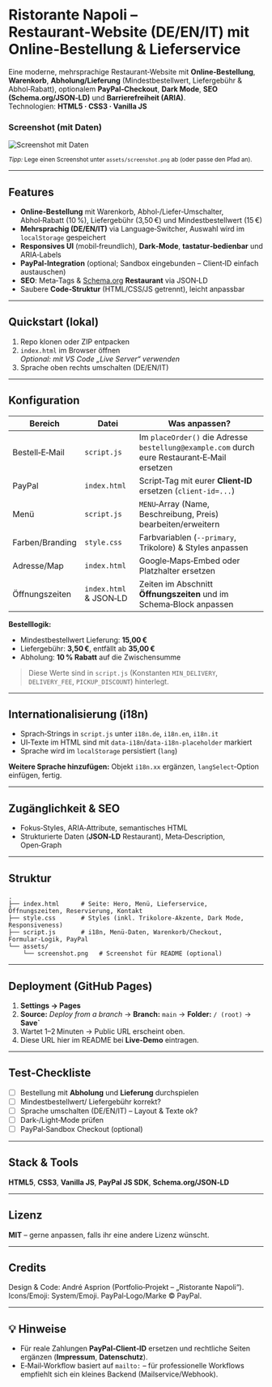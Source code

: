 # Ristorante Napoli – Restaurant‑Website (DE/EN/IT) mit Online‑Bestellung & Lieferservice

Eine moderne, mehrsprachige Restaurant‑Website mit **Online‑Bestellung**, **Warenkorb**, **Abholung/Lieferung** (Mindestbestellwert, Liefergebühr & Abhol‑Rabatt), optionalem **PayPal‑Checkout**, **Dark Mode**, **SEO (Schema.org/JSON‑LD)** und **Barrierefreiheit (ARIA)**.  
Technologien: **HTML5 · CSS3 · Vanilla JS**

### Screenshot (mit Daten)
![Screenshot mit Daten](./assets/preview.png)

<sub>_Tipp:_ Lege einen Screenshot unter `assets/screenshot.png` ab (oder passe den Pfad an).</sub>

---

## Features
- **Online‑Bestellung** mit Warenkorb, Abhol‑/Liefer‑Umschalter, Abhol‑Rabatt (10 %), Liefergebühr (3,50 €) und Mindestbestellwert (15 €)
- **Mehrsprachig (DE/EN/IT)** via Language‑Switcher, Auswahl wird im `localStorage` gespeichert
- **Responsives UI** (mobil‑freundlich), **Dark‑Mode**, **tastatur‑bedienbar** und ARIA‑Labels
- **PayPal‑Integration** (optional; Sandbox eingebunden – Client‑ID einfach austauschen)
- **SEO**: Meta‑Tags & [Schema.org](https://schema.org) **Restaurant** via JSON‑LD
- Saubere **Code‑Struktur** (HTML/CSS/JS getrennt), leicht anpassbar

---

## Quickstart (lokal)
1. Repo klonen oder ZIP entpacken
2. `index.html` im Browser öffnen  
   _Optional: mit VS Code „Live Server“ verwenden_
3. Sprache oben rechts umschalten (DE/EN/IT)

---

## Konfiguration
| Bereich | Datei | Was anpassen? |
|---|---|---|
| Bestell‑E‑Mail | `script.js` | Im `placeOrder()` die Adresse `bestellung@example.com` durch eure Restaurant‑E‑Mail ersetzen |
| PayPal | `index.html` | Script‑Tag mit eurer **Client‑ID** ersetzen (`client-id=...`) |
| Menü | `script.js` | `MENU`‑Array (Name, Beschreibung, Preis) bearbeiten/erweitern |
| Farben/Branding | `style.css` | Farbvariablen (`--primary`, Trikolore) & Styles anpassen |
| Adresse/Map | `index.html` | Google‑Maps‑Embed oder Platzhalter ersetzen |
| Öffnungszeiten | `index.html` & JSON‑LD | Zeiten im Abschnitt **Öffnungszeiten** und im Schema‑Block anpassen |

**Bestelllogik:**  
- Mindestbestellwert Lieferung: **15,00 €**  
- Liefergebühr: **3,50 €**, entfällt ab **35,00 €**  
- Abholung: **10 % Rabatt** auf die Zwischensumme

> Diese Werte sind in `script.js` (Konstanten `MIN_DELIVERY`, `DELIVERY_FEE`, `PICKUP_DISCOUNT`) hinterlegt.

---

## Internationalisierung (i18n)
- Sprach‑Strings in `script.js` unter `i18n.de`, `i18n.en`, `i18n.it`
- UI‑Texte im HTML sind mit `data-i18n`/`data-i18n-placeholder` markiert
- Sprache wird im `localStorage` persistiert (`lang`)

**Weitere Sprache hinzufügen:** Objekt `i18n.xx` ergänzen, `langSelect`‑Option einfügen, fertig.

---

## Zugänglichkeit & SEO
- Fokus‑Styles, ARIA‑Attribute, semantisches HTML
- Strukturierte Daten (**JSON‑LD** Restaurant), Meta‑Description, Open‑Graph

---

## Struktur
```
.
├── index.html      # Seite: Hero, Menü, Lieferservice, Öffnungszeiten, Reservierung, Kontakt
├── style.css       # Styles (inkl. Trikolore‑Akzente, Dark Mode, Responsiveness)
├── script.js       # i18n, Menü‑Daten, Warenkorb/Checkout, Formular‑Logik, PayPal
└── assets/
    └── screenshot.png   # Screenshot für README (optional)
```

---

## Deployment (GitHub Pages)
1. **Settings → Pages**  
2. **Source:** _Deploy from a branch_ → **Branch:** `main` → **Folder:** `/ (root)` → **Save`**
3. Wartet 1–2 Minuten → Public URL erscheint oben.  
4. Diese URL hier im README bei **Live‑Demo** eintragen.

---

## Test‑Checkliste
- [ ] Bestellung mit **Abholung** und **Lieferung** durchspielen  
- [ ] Mindestbestellwert/ Liefergebühr korrekt?  
- [ ] Sprache umschalten (DE/EN/IT) – Layout & Texte ok?  
- [ ] Dark‑/Light‑Mode prüfen  
- [ ] PayPal‑Sandbox Checkout (optional)

---

## Stack & Tools
**HTML5**, **CSS3**, **Vanilla JS**, **PayPal JS SDK**, **Schema.org/JSON‑LD**

---

## Lizenz
**MIT** – gerne anpassen, falls ihr eine andere Lizenz wünscht.

---

## Credits
Design & Code: André Asprion (Portfolio‑Projekt – „Ristorante Napoli“).  
Icons/Emoji: System/Emoji. PayPal‑Logo/Marke © PayPal.

---

## 💡 Hinweise
- Für reale Zahlungen **PayPal‑Client‑ID** ersetzen und rechtliche Seiten ergänzen (**Impressum**, **Datenschutz**).  
- E‑Mail‑Workflow basiert auf `mailto:` – für professionelle Workflows empfiehlt sich ein kleines Backend (Mailservice/Webhook).
